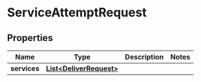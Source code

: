 
# ServiceAttemptRequest

## Properties
Name | Type | Description | Notes
------------ | ------------- | ------------- | -------------
**services** | [**List&lt;DeliverRequest&gt;**](DeliverRequest.md) |  | 



